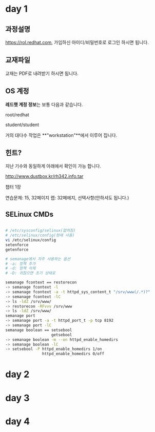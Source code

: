 # day 1

## 과정설명
https://rol.redhat.com, 가입하신 아이디/비밀번호로 로그인 하시면 됩니다.

## 교재파일

교재는 PDF로 내려받기 하시면 됩니다.

## OS 계정

**레드햇 계정 정보**는 보통 다음과 같습니다. 

root/redhat

student/student

거의 대다수 작업은 **"workstation"**에서 이루어 집니다.

## 힌트?

지난 기수와 동일하게 아래에서 확인이 가능 합니다.

http://www.dustbox.kr/rh342.info.tar

챕터 1장

연습문제: 15, 32페이지 
랩: 32페에지, 선택사항(안하셔도 됩니다.)

## SELinux CMDs

```bash

# /etc/sysconfig/selinux(없어짐)
# /etc/selinux/config(현재 사용)
vi /etc/selinux/config
setenforce
getenforce 

# semanage에서 자주 사용하는 옵션
# -a: 정책 추가
# -d: 정책 삭제
# -D: 귀찮으면 초기 상태로

semanage fcontext == restorecon 
-> semanage fcontext -l
-> semanage fcontext -a -t httpd_sys_content_t "/srv/www(/.*)?"
-> semanage fcontext -lC
-> ls -ldZ /srv/www/
-> restorecon -RFvvv /srv/www
-> ls -ldZ /srv/www/
semanage port 
-> semanage port -a -t httpd_port_t -p tcp 8192
-> semanage port -lC
semanage boolean == setsebool 
                    getsebool
-> semanage boolean -m --on httpd_enable_homedirs
-> semanage boolean -lC
-> setsebool -P httpd_enable_homedirs 1/on
                httpd_enable_homedirs 0/off
```

# day 2

# day 3

# day 4
